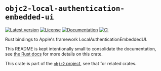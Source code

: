 # `objc2-local-authentication-embedded-ui`

[![Latest version](https://badgen.net/crates/v/objc2-local-authentication-embedded-ui)](https://crates.io/crates/objc2-local-authentication-embedded-ui)
[![License](https://badgen.net/badge/license/MIT/blue)](../LICENSE.txt)
[![Documentation](https://docs.rs/objc2-local-authentication-embedded-ui/badge.svg)](https://docs.rs/objc2-local-authentication-embedded-ui/)
[![CI](https://github.com/madsmtm/objc2/actions/workflows/ci.yml/badge.svg)](https://github.com/madsmtm/objc2/actions/workflows/ci.yml)

Rust bindings to Apple's framework LocalAuthenticationEmbeddedUI.

This README is kept intentionally small to consolidate the documentation, see
[the Rust docs](https://docs.rs/objc2-local-authentication-embedded-ui/) for more details on this crate.

This crate is part of the [`objc2` project](https://github.com/madsmtm/objc2),
see that for related crates.
